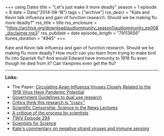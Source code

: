 +++
using Dates
title = "Let's just make it more deadly"
season = 1
episode = 8
date = Date("2014-08-18")
tags = ["archive"]
rss_descr = "Kate and Kevin talk influenza and gain of function research. Should we be making flu more deadly?"
rss_title = title
rss_enclosure = "https://archive.org/download/audiommunity_season1/audiommunity_ep008_disclaimer.mp3"
rss_pubdate = date
episode_length = "79113656"
itunes_duration = "4945"
+++



Kate and Kevin talk influenza and gain of function research. Should we be making flu more deadly? How much can you learn from trying to make bird flu into Spanish flu? And would Edward have immunity to 1918 flu even though he died from it? Can Vampires even get the flu?

--------------

**Links:**

- The Paper: [Circulating Avian Influenza Viruses Closely Related to the 1918 Virus Have Pandemic Potential](http://www.cell.com/cell-host-microbe/abstract/S1931-3128\(14\)00163-2)
- [Government Guidelines to dual use research](http://osp.od.nih.gov/office-biotechnology-activities/biosecurity/dual-use-research-concern)
- [Critics think this research is "crazy."](http://www.theguardian.com/science/2014/jun/11/crazy-dangerous-creation-deadly-airborne-flu-virus)
- [Scientific Censorship: Science in the News Lectures](http://sitn.hms.harvard.edu/seminars/2012/avian-flu-and-censorship-when-would-scientists-keep-their-mouths-shut/)
- [A critique of the process by scientists](http://news.sciencemag.org/2012/04/flawed-flu-papers-process)
- [TWiV Episode 294](http://www.twiv.tv/2014/07/20/twiv-294/)
- [Scientists for Science](http://www.scientistsforscience.org/)
- [Kate's commentary on negative strand viruses and immune sensing](http://www.ncbi.nlm.nih.gov/pubmed/24418815)
